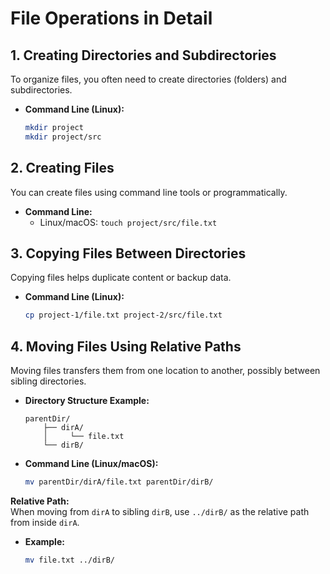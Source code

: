 # File Operations in Detail

## 1. Creating Directories and Subdirectories

To organize files, you often need to create directories (folders) and subdirectories.

- **Command Line (Linux):**
    ```sh
    mkdir project
    mkdir project/src
    ```

## 2. Creating Files

You can create files using command line tools or programmatically.

- **Command Line:**
    - Linux/macOS: `touch project/src/file.txt`

## 3. Copying Files Between Directories

Copying files helps duplicate content or backup data.

- **Command Line (Linux):**
    ```sh
    cp project-1/file.txt project-2/src/file.txt
    ```

## 4. Moving Files Using Relative Paths

Moving files transfers them from one location to another, possibly between sibling directories.

- **Directory Structure Example:**
    ```
    parentDir/
        ├── dirA/
        │     └── file.txt
        └── dirB/
    ```
- **Command Line (Linux/macOS):**
    ```sh
    mv parentDir/dirA/file.txt parentDir/dirB/
    ```

**Relative Path:**  
When moving from `dirA` to sibling `dirB`, use `../dirB/` as the relative path from inside `dirA`.

- **Example:**
    ```sh
    mv file.txt ../dirB/
    ```
